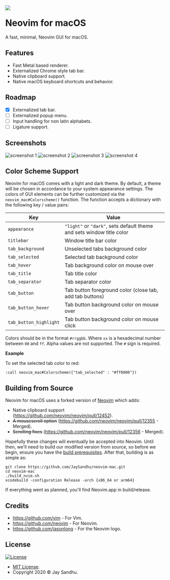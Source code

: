 <img align="left" src="https://i.postimg.cc/Fz9HWfbG/icon-128x128.png">

# Neovim for macOS

A fast, minimal, Neovim GUI for macOS.

## Features
 * Fast Metal based renderer.
 * Externalized Chrome style tab bar. 
 * Native clipboard support.
 * Native macOS keyboard shortcuts and behavior.

## Roadmap
 - [x] Externalized tab bar.
 - [ ] Externalized popup menu.
 - [ ] Input handling for non latin alphabets.
 - [ ] Ligature support.

## Screenshots
![screenshot 1](https://i.postimg.cc/L8vwLJh2/screenshot-dark.png)
![screenshot 2](https://i.postimg.cc/4NgS069X/screenshot-dark-tabs.png)
![screenshot 3](https://i.postimg.cc/hv6PSCWZ/screenshot-light.png)
![screenshot 4](https://i.postimg.cc/BQz16gB0/screenshot-light-tabs.png)

## Color Scheme Support 

Neovim for macOS comes with a light and dark theme. By default, a theme
will be chosen in accordance to your system appearance settings. The colors of
GUI elements can be further customized via the `neovim_mac#Colorscheme()`
function. The function accepts a dictionary with the following key / value
pairs:

| Key                    | Value                                                                       |
| ---------------------- | --------------------------------------------------------------------------- |
| `appearance`           | `"light"` or `"dark"`, sets default theme and sets window title color       |
| `titlebar`             | Window title bar color                                                      |
| `tab_background`       | Unselected tabs background color                                            | 
| `tab_selected`         | Selected tab background color                                               | 
| `tab_hover`            | Tab background color on mouse over                                          | 
| `tab_title`            | Tab title color                                                             | 
| `tab_separator`        | Tab separator color                                                         | 
| `tab_button`           | Tab button foreground color (close tab, add tab buttons)                    | 
| `tab_button_hover`     | Tab button background color on mouse over                                   | 
| `tab_button_highlight` | Tab button background color on mouse click                                  | 

Colors should be in the format `#rrggbb`. Where `xx` is a hexadecimal number
between `00` and `ff`. Alpha values are not supported. The `#` sign is required.

**Example**

To set the selected tab color to red:
```
:call neovim_mac#Colorscheme({"tab_selected" : "#ff0000"})
```

## Building from Source
Neovim for macOS uses a forked version of
[Neovim](https://github.com/JaySandhu/neovim/tree/release-0.4-patched) which adds:
 * Native clipboard support (https://github.com/neovim/neovim/pull/12452).
 * ~~A mousescroll option~~ (https://github.com/neovim/neovim/pull/12355 - Merged).
 * ~~Scrolling fixes~~ (https://github.com/neovim/neovim/pull/12356 - Merged).

Hopefully these changes will eventually be accepted into Neovim. Until then,
we'll need to build our modified version from source, so before we begin, ensure you have the
[build prerequisites](https://github.com/neovim/neovim/wiki/Building-Neovim#build-prerequisites).
After that, building is as simple as:

```
git clone https://github.com/JaySandhu/neovim-mac.git
cd neovim-mac
./build_nvim.sh
xcodebuild -configuration Release -arch {x86_64 or arm64}
```

If everything went as planned, you'll find Neovim.app in build/release.

## Credits
 * https://github.com/vim - For Vim.
 * https://github.com/neovim - For Neovim.
 * https://github.com/jasonlong - For the Neovim logo.

## License

[![License](http://img.shields.io/:license-mit-blue.svg?style=flat-square)](http://badges.mit-license.org)

 * [MIT License](https://mit-license.org/).
 * Copyright 2020 © Jay Sandhu.

